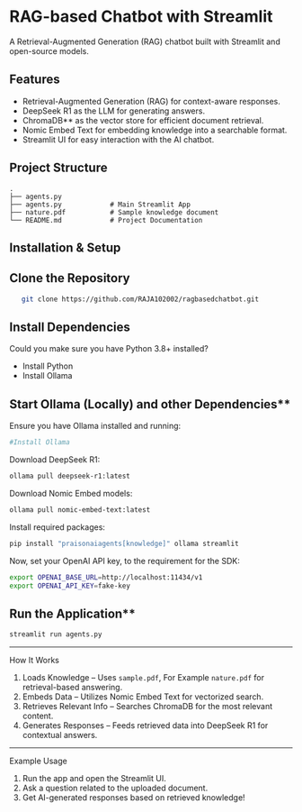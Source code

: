 # RAG-based Chatbot with Streamlit

A Retrieval-Augmented Generation (RAG) chatbot built with Streamlit and open-source models.

## Features
- Retrieval-Augmented Generation (RAG) for context-aware responses.
- DeepSeek R1 as the LLM for generating answers.
- ChromaDB** as the vector store for efficient document retrieval.
- Nomic Embed Text for embedding knowledge into a searchable format.
- Streamlit UI for easy interaction with the AI chatbot.

## Project Structure
```
.
├── agents.py
├── agents.py            # Main Streamlit App
├── nature.pdf           # Sample knowledge document
└── README.md            # Project Documentation
```

## Installation & Setup

## Clone the Repository
```bash
   git clone https://github.com/RAJA102002/ragbasedchatbot.git
```
##  Install Dependencies
Could you make sure you have Python 3.8+ installed?
- Install Python
- Install Ollama

## Start Ollama (Locally) and other Dependencies**
Ensure you have Ollama installed and running:
```bash
#Install Ollama
```

Download DeepSeek R1:
```bash
ollama pull deepseek-r1:latest
```

Download Nomic Embed models:
```bash
ollama pull nomic-embed-text:latest
```

Install required packages:
```bash
pip install "praisonaiagents[knowledge]" ollama streamlit
```

Now, set your OpenAI API key, to the requirement for the SDK:
```bash
export OPENAI_BASE_URL=http://localhost:11434/v1
export OPENAI_API_KEY=fake-key
```

## Run the Application**
```bash
streamlit run agents.py
```

---

How It Works
1. Loads Knowledge – Uses `sample.pdf`, For Example `nature.pdf` for retrieval-based answering.
2. Embeds Data – Utilizes Nomic Embed Text for vectorized search.
3. Retrieves Relevant Info – Searches ChromaDB for the most relevant content.
4. Generates Responses – Feeds retrieved data into DeepSeek R1 for contextual answers.

---
Example Usage
1. Run the app and open the Streamlit UI.
2. Ask a question related to the uploaded document.
3. Get AI-generated responses based on retrieved knowledge!
